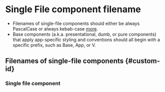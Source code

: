 # Single File component filename
- Filenames of single-file components should either be always PascalCase or always kebab-case [more](#single-file-component).
- Base components (a.k.a. presentational, dumb, or pure components) that apply app-specific styling and conventions should all begin with a specific prefix, such as Base, App, or V.

## Filenames of single-file components {#custom-id}
### Single file component